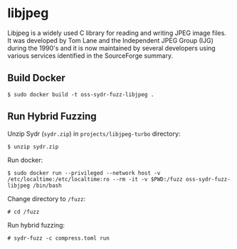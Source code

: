 # libjpeg

Libjpeg is a widely used C library for reading and writing JPEG image files. 
It was developed by Tom Lane and the Independent JPEG Group (IJG) during the 1990's 
and it is now maintained by several developers using various services 
identified in the SourceForge summary. 

## Build Docker

    $ sudo docker build -t oss-sydr-fuzz-libjpeg .

## Run Hybrid Fuzzing

Unzip Sydr (`sydr.zip`) in `projects/libjpeg-turbo` directory:

    $ unzip sydr.zip

Run docker:

    $ sudo docker run --privileged --network host -v /etc/localtime:/etc/localtime:ro --rm -it -v $PWD:/fuzz oss-sydr-fuzz-libjpeg /bin/bash

Change directory to `/fuzz`:

    # cd /fuzz

Run hybrid fuzzing:

    # sydr-fuzz -c compress.toml run

